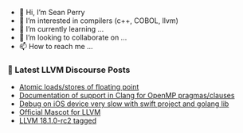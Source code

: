 - 👋 Hi, I’m Sean Perry
- 👀 I’m interested in compilers (c++, COBOL, llvm)
- 🌱 I’m currently learning ...
- 💞️ I’m looking to collaborate on ...
- 📫 How to reach me ...

<!---
s66perry/s66perry is a ✨ special ✨ repository because its `README.md` (this file) appears on your GitHub profile.
You can click the Preview link to take a look at your changes.
--->
### 📕 Latest LLVM Discourse Posts

<!-- DISCOURSE-LLVM:START -->
- [Atomic loads/stores of floating point](https://discourse.llvm.org/t/atomic-loads-stores-of-floating-point/76459#post_3)
- [Documentation of support in Clang for OpenMP pragmas/clauses](https://discourse.llvm.org/t/documentation-of-support-in-clang-for-openmp-pragmas-clauses/76900#post_1)
- [Debug on iOS device very slow with swift project and golang lib](https://discourse.llvm.org/t/debug-on-ios-device-very-slow-with-swift-project-and-golang-lib/76899#post_1)
- [Official Mascot for LLVM](https://discourse.llvm.org/t/official-mascot-for-llvm/76885#post_5)
- [LLVM 18.1.0-rc2 tagged](https://discourse.llvm.org/t/llvm-18-1-0-rc2-tagged/76853#post_4)
<!-- DISCOURSE-LLVM:END -->
